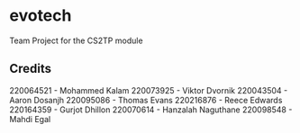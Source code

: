 # evotech
Team Project for the CS2TP module

## Credits

220064521 - Mohammed Kalam
220073925 - Viktor Dvornik
220043504 - Aaron Dosanjh
220095086 - Thomas Evans
220216876 - Reece Edwards
220164359 - Gurjot Dhillon
220070614 - Hanzalah Naguthane
220098548 - Mahdi Egal

